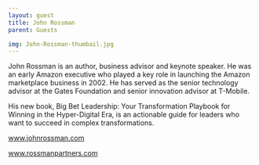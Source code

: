 ```yaml
---
layout: guest
title: John Rossman
parent: Guests

img: John-Rossman-thumbail.jpg
---
```





John Rossman is an author, business advisor and keynote speaker. He was an early Amazon executive who played a key role in launching the Amazon marketplace business in 2002. He has served as the senior technology advisor at the Gates Foundation and senior innovation advisor at T-Mobile.



His new book, Big Bet Leadership: Your Transformation Playbook for Winning in the Hyper-Digital Era, is an actionable guide for leaders who want to succeed in complex transformations.



www.johnrossman.com

www.rossmanpartners.com

